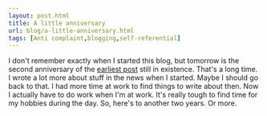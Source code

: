 ```yaml
---
layout: post.html
title: A little anniversary
url: blog/a-little-anniversary.html
tags: [Anti complaint,blogging,self-referential]
---
```

I don't remember exactly when I started this blog, but tomorrow is the second anniversary of the [earliest post](/ch/3) still in existence. That's a long time. I wrote a lot more about stuff in the news when I started. Maybe I should go back to that. I had more time at work to find things to write about then. Now I actually have to do work when I'm at work. It's really tough to find time for my hobbies during the day. So, here's to another two years. Or more. 
